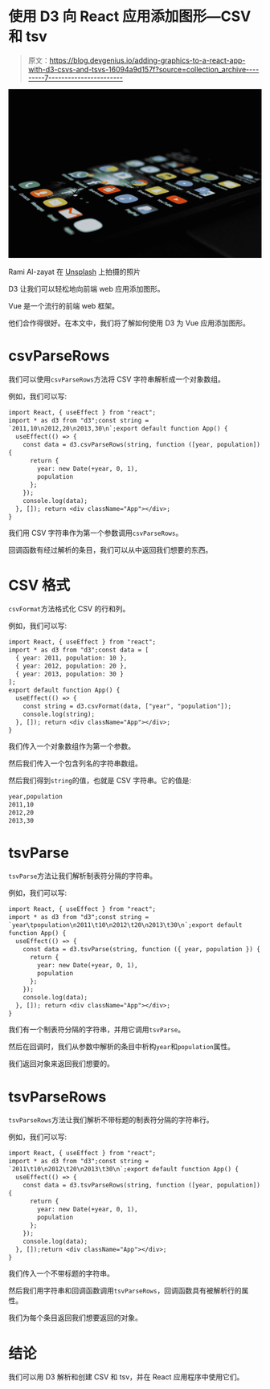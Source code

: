 # 使用 D3 向 React 应用添加图形—CSV 和 tsv

> 原文：<https://blog.devgenius.io/adding-graphics-to-a-react-app-with-d3-csvs-and-tsvs-16094a9d157f?source=collection_archive---------7----------------------->

![](img/018f9040796065402223fcd8c80d06ea.png)

Rami Al-zayat 在 [Unsplash](https://unsplash.com?utm_source=medium&utm_medium=referral) 上拍摄的照片

D3 让我们可以轻松地向前端 web 应用添加图形。

Vue 是一个流行的前端 web 框架。

他们合作得很好。在本文中，我们将了解如何使用 D3 为 Vue 应用添加图形。

# csvParseRows

我们可以使用`csvParseRows`方法将 CSV 字符串解析成一个对象数组。

例如，我们可以写:

```
import React, { useEffect } from "react";
import * as d3 from "d3";const string = `2011,10\n2012,20\n2013,30\n`;export default function App() {
  useEffect(() => {
    const data = d3.csvParseRows(string, function ([year, population]) {
      return {
        year: new Date(+year, 0, 1),
        population
      };
    });
    console.log(data);
  }, []); return <div className="App"></div>;
}
```

我们用 CSV 字符串作为第一个参数调用`csvParseRows`。

回调函数有经过解析的条目，我们可以从中返回我们想要的东西。

# CSV 格式

`csvFormat`方法格式化 CSV 的行和列。

例如，我们可以写:

```
import React, { useEffect } from "react";
import * as d3 from "d3";const data = [
  { year: 2011, population: 10 },
  { year: 2012, population: 20 },
  { year: 2013, population: 30 }
];
export default function App() {
  useEffect(() => {
    const string = d3.csvFormat(data, ["year", "population"]);
    console.log(string);
  }, []); return <div className="App"></div>;
}
```

我们传入一个对象数组作为第一个参数。

然后我们传入一个包含列名的字符串数组。

然后我们得到`string`的值，也就是 CSV 字符串。它的值是:

```
year,population
2011,10
2012,20
2013,30
```

# tsvParse

`tsvParse`方法让我们解析制表符分隔的字符串。

例如，我们可以写:

```
import React, { useEffect } from "react";
import * as d3 from "d3";const string = `year\tpopulation\n2011\t10\n2012\t20\n2013\t30\n`;export default function App() {
  useEffect(() => {
    const data = d3.tsvParse(string, function ({ year, population }) {
      return {
        year: new Date(+year, 0, 1),
        population
      };
    });
    console.log(data);
  }, []); return <div className="App"></div>;
}
```

我们有一个制表符分隔的字符串，并用它调用`tsvParse`。

然后在回调时，我们从参数中解析的条目中析构`year`和`population`属性。

我们返回对象来返回我们想要的。

# tsvParseRows

`tsvParseRows`方法让我们解析不带标题的制表符分隔的字符串行。

例如，我们可以写:

```
import React, { useEffect } from "react";
import * as d3 from "d3";const string = `2011\t10\n2012\t20\n2013\t30\n`;export default function App() {
  useEffect(() => {
    const data = d3.tsvParseRows(string, function ([year, population]) {
      return {
        year: new Date(+year, 0, 1),
        population
      };
    });
    console.log(data);
  }, []);return <div className="App"></div>;
}
```

我们传入一个不带标题的字符串。

然后我们用字符串和回调函数调用`tsvParseRows`，回调函数具有被解析行的属性。

我们为每个条目返回我们想要返回的对象。

# 结论

我们可以用 D3 解析和创建 CSV 和 tsv，并在 React 应用程序中使用它们。